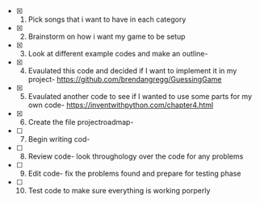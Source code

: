 - [x] 1. Pick songs that i want to have in each category 
- [x] 2.  Brainstorm on how i want my game to be setup
- [x] 3. Look at different example codes and make an outline- 
- [x] 4. Evaulated this code and decided if I want to implement it in my project- 
        https://github.com/brendangregg/GuessingGame
- [x] 5. Evaulated another code to see if I wanted to use some parts for my own code-
         https://inventwithpython.com/chapter4.html
- [x] 6. Create the file projectroadmap-
- [ ] 7. Begin writing cod- 
- [ ] 8. Review code- look throughology over the code for any problems 
- [ ] 9. Edit code- fix the problems found and prepare for testing phase
- [ ] 10. Test code to make sure everything is working porperly
